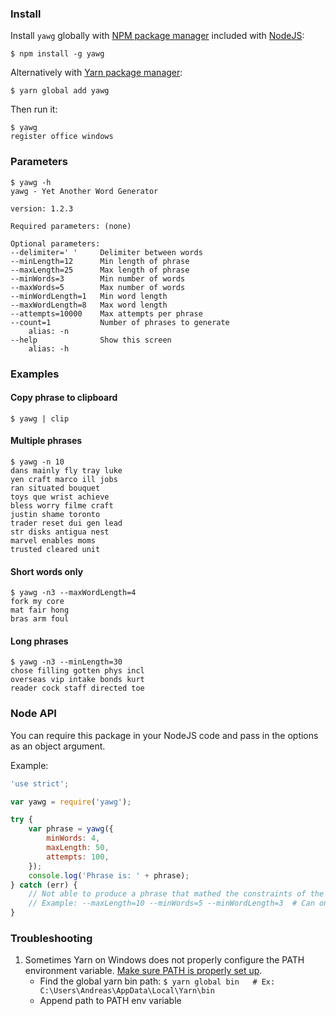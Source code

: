 ### Install
Install `yawg` globally with [NPM package manager](https://docs.npmjs.com/cli/npm) included with [NodeJS](https://nodejs.org/en/):
```
$ npm install -g yawg        
```

Alternatively with [Yarn package manager](https://yarnpkg.com/):
```
$ yarn global add yawg
```

Then run it:

```
$ yawg
register office windows
```

### Parameters
```
$ yawg -h
yawg - Yet Another Word Generator

version: 1.2.3

Required parameters: (none)

Optional parameters:
--delimiter=' '     Delimiter between words
--minLength=12      Min length of phrase
--maxLength=25      Max length of phrase
--minWords=3        Min number of words
--maxWords=5        Max number of words
--minWordLength=1   Min word length
--maxWordLength=8   Max word length
--attempts=10000    Max attempts per phrase
--count=1           Number of phrases to generate
    alias: -n
--help              Show this screen
    alias: -h
```

### Examples
#### Copy phrase to clipboard
`$ yawg | clip`

#### Multiple phrases
```
$ yawg -n 10
dans mainly fly tray luke
yen craft marco ill jobs
ran situated bouquet
toys que wrist achieve
bless worry filme craft
justin shame toronto
trader reset dui gen lead
str disks antigua nest
marvel enables moms
trusted cleared unit
```

#### Short words only
```
$ yawg -n3 --maxWordLength=4
fork my core
mat fair hong
bras arm foul
```

#### Long phrases
```
$ yawg -n3 --minLength=30
chose filling gotten phys incl
overseas vip intake bonds kurt
reader cock staff directed toe
```

### Node API
You can require this package in your NodeJS code and pass in the options as an object argument.

Example:
```js
'use strict';

var yawg = require('yawg');

try {
    var phrase = yawg({
        minWords: 4,
        maxLength: 50,
        attempts: 100,
    });
    console.log('Phrase is: ' + phrase);
} catch (err) {
    // Not able to produce a phrase that mathed the constraints of the parameters.
    // Example: --maxLength=10 --minWords=5 --minWordLength=3  # Can only generate phrase of minimum length 5*13=15
}
```

### Troubleshooting
1. Sometimes Yarn on Windows does not properly configure the PATH environment variable. [Make sure PATH is properly set up](https://github.com/yarnpkg/yarn/issues/1648).
    * Find the global yarn bin path: `$ yarn global bin   # Ex: C:\Users\Andreas\AppData\Local\Yarn\bin`
    * Append path to PATH env variable

